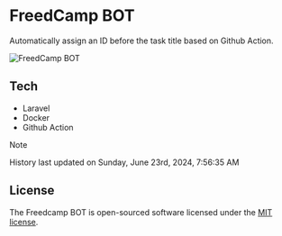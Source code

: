 # FreedCamp BOT

Automatically assign an ID before the task title based on Github Action.

![FreedCamp BOT](https://repository-images.githubusercontent.com/737932867/7d34798b-2680-471c-b089-a78a718d3d6a)

## Tech

- Laravel
- Docker
- Github Action

> [!NOTE]  
> History last updated on Sunday, June 23rd, 2024, 7:56:35 AM

## License

The Freedcamp BOT is open-sourced software licensed under the [MIT license](https://opensource.org/licenses/MIT).
